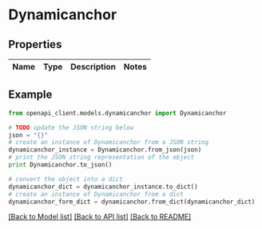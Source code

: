 # Dynamicanchor


## Properties
Name | Type | Description | Notes
------------ | ------------- | ------------- | -------------

## Example

```python
from openapi_client.models.dynamicanchor import Dynamicanchor

# TODO update the JSON string below
json = "{}"
# create an instance of Dynamicanchor from a JSON string
dynamicanchor_instance = Dynamicanchor.from_json(json)
# print the JSON string representation of the object
print Dynamicanchor.to_json()

# convert the object into a dict
dynamicanchor_dict = dynamicanchor_instance.to_dict()
# create an instance of Dynamicanchor from a dict
dynamicanchor_form_dict = dynamicanchor.from_dict(dynamicanchor_dict)
```
[[Back to Model list]](../README.md#documentation-for-models) [[Back to API list]](../README.md#documentation-for-api-endpoints) [[Back to README]](../README.md)


